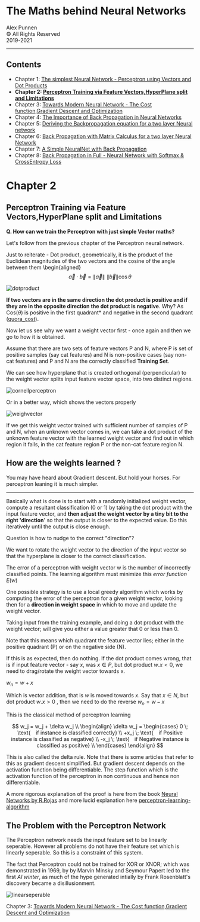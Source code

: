 
# The Maths behind Neural Networks

Alex Punnen \
&copy; All Rights Reserved \
2019-2021 

---

## Contents

- Chapter 1: [The simplest Neural Network - Perceptron using Vectors and Dot Products](1_vectors_dot_product_and_perceptron.md)
- **Chapter 2: [Perceptron Training via Feature Vectors,HyperPlane split and Limitations ](2_perceptron_training.md)**
- Chapter 3: [Towards Modern Neural Network - The Cost function,Gradient Descent and Optimization](3_gradient_descent.md)
- Chapter 4: [The Importance of Back Propagation in Neural Networks](4_backpropogation.md)
- Chapter 5: [Deriving the Backpropagation equation for a two layer Neural network](5_backpropogation_impl.md)
- Chapter 6: [Back Propagation with Matrix Calculus for a two layer Neural Network](6_backpropogation_matrix_calculus.md)
- Chapter 7: [A Simple NeuralNet with  Back Propagation](7_neuralnetworkimpementation.md)
- Chapter 8: [Back Propagation in Full -  Neural Network with Softmax & CrossEntropy Loss](8_cnn_network.md)

# Chapter 2

## Perceptron Training via Feature Vectors,HyperPlane split and Limitations 

**Q.  How can we train the Perceptron with just simple Vector maths?**

Let's follow from the previous chapter of the Perceptron neural network.

 Just to reiterate - Dot product, geometrically, it is the product of the Euclidean magnitudes of the two vectors and the cosine of the angle between them
\begin{aligned}
$$
 \vec a \cdot \vec b = \left\| {\vec a} \right\|\,\,\left\| {\vec b} \right\|\cos \theta 
$$

![dotproduct][1]

**If two vectors are in the same direction the dot product is positive and if they are in the opposite direction the dot product is negative**. Why? As  Cos($\theta$) is positive in the first quadrant* and negative in the second quadrant ([quora_cost]).

Now let us see why we want a weight vector first - once again and then we go to how it is obtained.

Assume that there are two sets of feature vectors P and N, where P is set of positive samples (say cat features) and N is non-positive cases (say non-cat features) and P and N are the correctly classified
**Training Set**.

We can see how hyperplane that is created orthogonal (perpendicular) to the weight vector splits input feature vector space, into two distinct regions.

![cornellperceptron][6]

Or in a better way, which shows the vectors properly

![weighvector][2]

If we get this weight vector trained with sufficient number of samples of P and N, when an unknown vector comes in, we can take a dot product of the unknown feature vector with the learned weight vector and find out in which region it falls, in the cat feature region P or the non-cat feature region N.

## How are the weights learned ?

You may have heard about Gradient descent. But hold your horses. For perceptron leaning it is much simpler.

----

Basically what is done is to start with a randomly initialized weight vector, compute a resultant classification (0 or 1) by taking the dot product with the input feature vector, and **then adjust the weight vector by a tiny bit to the right 'direction**' so that the output is closer to the expected value. Do this iteratively until the output is close enough.

Question is how to nudge to the correct "direction"?

We want to rotate the weight vector to the direction of the input vector so that the hyperplane is closer to the correct classification.

The error of a perceptron with weight vector w is the number of incorrectly classified points. The learning algorithm must minimize this *error function* $E(w)$

One possible strategy is to use a local greedy algorithm which works by computing the error of the perceptron for a given weight vector, looking then for a **direction in weight space** in which to move and update the weight vector.

Taking input from the training example, and doing a dot product with the weight vector; will give you either a value greater that 0 or less than 0.

 Note that this means which quadrant the feature vector lies; either in the positive quadrant (P) or on the negative side (N).

If this is as expected, then do nothing. If the dot product comes wrong, that is if input feature vector - say $x$, was $x \in P$, but dot product $w. x < 0$, we need to drag/rotate the weight vector towards x.

$w_n = w +x$

Which is vector addition, that is $w$ is moved towards $x$. Say that  $x \in N$, but dot product $w. x > 0$ , then we need to do the reverse $w_n = w - x$

This is the classical method of perceptron learning

$$
w_j = w_j + \delta w_j \\
\begin{align}
\delta w_j = 
\begin{cases}
    0  \; \text{ if instance is classified correctly}  \\
 +x_j  \; \text{ if Positive instance is classified as negative} \\
 -x_j  \; \text{ if Negative instance is classified as positive} \\
\end{cases}
\end{align}
$$

This is also called the delta rule. Note that there is some articles that refer to this as gradient descent simplified. But gradient descent depends on the activation function being differentiable. The step function which is the activation function of the perceptron in non continuous and hence non differentiable.

A more rigorous  explanation of the proof is here from the book
[Neural Networks by R.Rojas] and more lucid explanation here
 [perceptron-learning-algorithm]

## The Problem with the Perceptron Network

The Perceptron network needs the input feature set to be linearly seperable. However
 all problems do not have their feature set which is linearly seperable. So this is a constraint of this system.

The fact that Perceptron could not be trained for XOR or XNOR; which was demonstrated in 1969, by by Marvin Minsky and Seymour Papert led to the first *AI winter*, as much of the hype generated intially by Frank Rosenblatt's discovery became a disillusionment.

 ![linearseperable]

Chapter 3: [Towards Modern Neural Network - The Cost function,Gradient Descent and Optimization](3_gradient_descent.md)

  [1]: https://i.stack.imgur.com/kO3ym.png
  [2]: https://i.imgur.com/7MsJuS1.png
  [Neural Networks by R.Rojas]: https://page.mi.fu-berlin.de/rojas/neural/chapter/K4.pdf
   [perceptron-learning-algorithm]: https://towardsdatascience.com/perceptron-learning-algorithm-d5db0deab975
  [5]: http://www.cs.bc.edu/~alvarez/ML/gradientSearch.pdf
  [6]: https://i.imgur.com/OIN3maH.png
  [quora_cost]:(https://www.quora.com/Why-is-sin-90-taken-to-be-1)
  [linearseperable]: https://i.imgur.com/jmWvoWh.png



